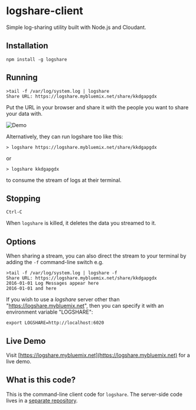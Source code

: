 # logshare-client

Simple log-sharing utility built with Node.js and Cloudant.

## Installation

    npm install -g logshare
  
## Running

    >tail -f /var/log/system.log | logshare
    Share URL: https://logshare.mybluemix.net/share/kkdgapgdx

Put the URL in your browser and share it with the people you want to share your data with.

![Demo](https://github.com/glynnbird/logshare/raw/master/public/img/demo.gif)

Alternatively, they can run logshare too like this:

    > logshare https://logshare.mybluemix.net/share/kkdgapgdx

or

    > logshare kkdgapgdx

to consume the stream of logs at their terminal.

## Stopping
  
    Ctrl-C

When `logshare` is killed, it deletes the data you streamed to it.

## Options

When sharing a stream, you can also direct the stream to your terminal by adding the `-f` command-line switch e.g.

    >tail -f /var/log/system.log | logshare -f
    Share URL: https://logshare.mybluemix.net/share/kkdgapgdx
    2016-01-01 Log Messages appear here
    2016-01-01 and here

If you wish to use a *logshare* server other than "https://logshare.mybluemix.net", then you can specify it with an environment variable "LOGSHARE":

    export LOGSHARE=http://localhost:6020


## Live Demo

Visit [https://logshare.mybluemix.net](https://logshare.mybluemix.net) for a live demo.

## What is this code?

This is the command-line client code for `logshare`. The server-side code lives in a [separate repository](https://github.com/glynnbird/logshare-server). 